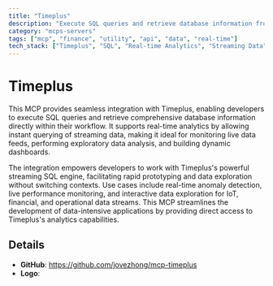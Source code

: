 ```yaml
---
title: "Timeplus"
description: "Execute SQL queries and retrieve database information from Timeplus for real-time analytics and data exploration."
category: "mcps-servers"
tags: ["mcp", "finance", "utility", "api", "data", "real-time"]
tech_stack: ["Timeplus", "SQL", "Real-time Analytics", "Streaming Data", "Database"]
---
```


# Timeplus

This MCP provides seamless integration with Timeplus, enabling developers to execute SQL queries and retrieve comprehensive database information directly within their workflow. It supports real-time analytics by allowing instant querying of streaming data, making it ideal for monitoring live data feeds, performing exploratory data analysis, and building dynamic dashboards.

The integration empowers developers to work with Timeplus's powerful streaming SQL engine, facilitating rapid prototyping and data exploration without switching contexts. Use cases include real-time anomaly detection, live performance monitoring, and interactive data exploration for IoT, financial, and operational data streams. This MCP streamlines the development of data-intensive applications by providing direct access to Timeplus's analytics capabilities.

## Details

- **GitHub**: https://github.com/jovezhong/mcp-timeplus
- **Logo**: 
